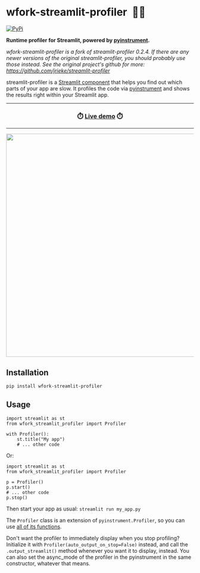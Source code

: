 # wfork-streamlit-profiler &nbsp;🏄🏼

[![PyPi](https://img.shields.io/pypi/v/wfork-streamlit-profiler)](https://pypi.org/project/wfork-streamlit-profiler/)

**Runtime profiler for Streamlit, powered by [pyinstrument](https://github.com/joerick/pyinstrument).**

*wfork-streamlit-profiler is a fork of streamlit-profiler 0.2.4. If there are any newer versions of the original streamlit-profiler, you should probably use those instead. See the original project's github for more: https://github.com/jrieke/streamlit-profiler*

streamlit-profiler is a [Streamlit component](https://streamlit.io/components) that
helps you find out which parts of your app are slow. It profiles the code via
[pyinstrument](https://github.com/joerick/pyinstrument) and shows the results right
within your Streamlit app.

---

<h3 align="center">
  ⏱️ <a href="https://share.streamlit.io/jrieke/streamlit-profiler/main/examples/basic.py">Live demo</a> ⏱️
</h3>

---

<p align="center">
    <a href="https://share.streamlit.io/jrieke/streamlit-profiler/main/examples/basic.py"><img src="images/demo.png" width=600></a>
</p>

## Installation

```bash
pip install wfork-streamlit-profiler
```

## Usage

```python3
import streamlit as st
from wfork_streamlit_profiler import Profiler

with Profiler():
    st.title("My app")
    # ... other code
```

Or:
```python3
import streamlit as st
from wfork_streamlit_profiler import Profiler

p = Profiler()
p.start()
# ... other code
p.stop()
```

Then start your app as usual: `streamlit run my_app.py`

The `Profiler` class is an extension of `pyinstrument.Profiler`, so you can use
[all of its functions](https://pyinstrument.readthedocs.io/en/latest/reference.html#pyinstrument.Profiler).

Don't want the profiler to immediately display when you stop profiling? Initialize it with `Profiler(auto_output_on_stop=False)` instead, and call the `.output_streamlit()` method whenever you want it to display, instead. You can also set the async_mode of the profiler in the pyinstrument in the same constructor, whatever that means.
